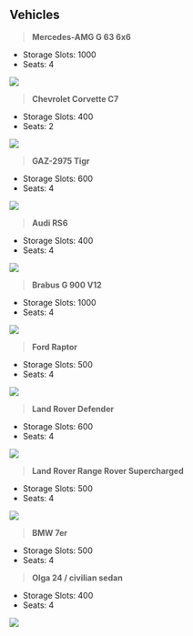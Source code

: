 ## Vehicles

> **Mercedes-AMG G 63 6x6**
* Storage Slots: 1000
* Seats: 4

![](https://i.ibb.co/6NNr3sp/Screenshot-20230117-163330.png)

> **Chevrolet Corvette C7**
* Storage Slots: 400
* Seats: 2

![](https://i.postimg.cc/j2R5pyXT/Screenshot-20230117-163146.png)

> **GAZ-2975 Tigr**
* Storage Slots: 600
* Seats: 4

![](https://i.postimg.cc/59rTkfN7/Screenshot-20230117-163040.png)

> **Audi RS6**
* Storage Slots: 400
* Seats: 4

![](https://i.postimg.cc/fT2cvbzy/Screenshot-20230117-162927.png)

> **Brabus G 900 V12**
* Storage Slots: 1000
* Seats: 4

![](https://i.postimg.cc/fWxZX3v7/Screenshot-20230117-162800.png)

> **Ford Raptor**
* Storage Slots: 500
* Seats: 4

![](https://i.ibb.co/wQNchgB/Screenshot-20230117-162605.png)

> **Land Rover Defender**
* Storage Slots: 600
* Seats: 4

![](https://i.postimg.cc/XNyhBT4T/Screenshot-20230117-162401.png)

> **Land Rover Range Rover Supercharged**
* Storage Slots: 500
* Seats: 4

![](https://i.postimg.cc/WzPQ1nFD/Screenshot-20230117-162236.png)

> **BMW 7er**
* Storage Slots: 500
* Seats: 4



> **Olga 24 / civilian sedan**
* Storage Slots: 400
* Seats: 4

![](https://de.share-your-photo.com/img/c7eb4c12ed.png)
